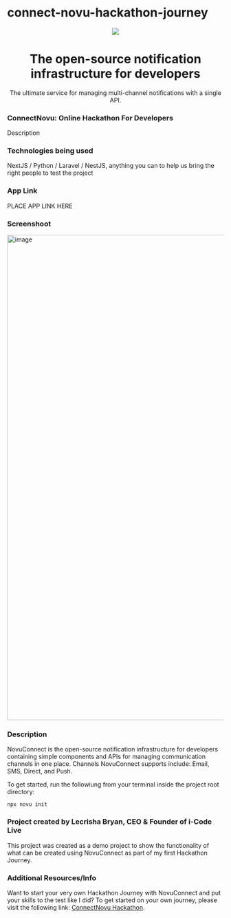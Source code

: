 # connect-novu-hackathon-journey

<div align="center">
    <a href="https://connect.novu.co" target="_blank"><img src="https://user-images.githubusercontent.com/100117126/235352632-e3e22d9e-2c8b-43d3-a297-dd8fbd90fc56.png" /></a>
</div>

<h1 align="center">The open-source notification infrastructure for developers</h1>

<div align="center">
The ultimate service for managing multi-channel notifications with a single API.
</div>

<h3>ConnectNovu: Online Hackathon For Developers</h3>
<p>Description</p>

<h3>Technologies being used</h3>
<p>NextJS / Python / Laravel / NestJS, anything you can to help us bring the right people to test the project</p>

<h3>App Link</h3>
<p>PLACE APP LINK HERE</p>

<h3>Screenshoot</h3>
<img width="1128" alt="image" src="https://user-images.githubusercontent.com/100117126/235352769-56544ab6-8b0d-47f9-8788-e363c692a594.png">

<h3>Description</h3>
<p>NovuConnect is the open-source notification infrastructure for developers containing simple components and APIs for managing communication channels in one place. Channels NovuConnect supports include: Email, SMS, Direct, and Push.</p>

<p>To get started, run the followiung from your terminal inside the project root directory:</p>
<code>npx novu init</code>


<h3>Project created by Lecrisha Bryan, CEO & Founder of i-Code Live</h3>
<p>This project was created as a demo project to show the functionality of what can be created using NovuConnect as part of my first Hackathon Journey.</p>

<h3>Additional Resources/Info</h3>
<p>Want to start your very own Hackathon Journey with NovuConnect and put your skills to the test like I did?  To get started on your own journey, please visit the following link: <a href=https://connect.novu.co">ConnectNovu Hackathon</a>.</p>
